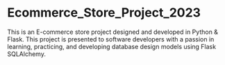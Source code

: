 # Ecommerce_Store_Project_2023
This is an E-commerce store project designed and developed in Python &amp; Flask. This project is presented to software developers with a passion in learning, practicing, and developing database design models using Flask SQLAlchemy. 
